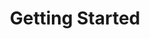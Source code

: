 ---
title: Getting Started
position: 1
parameters:
  - name:
    content:
content_markdown: >-
  #### Overview


  Welcome to the **In**teractive **Co**nsole (Inco) bot, a general-purpose and
  server moderation program for TeamSpeak 3! Before logging issues or support
  requests, please be sure to fully read this documentation.


  #### Downloading and Running


  A fully functional JAR can be downloaded from our project's GitHub
  releases,&nbsp;[here](https://github.com/somefriggnidiot/IncoBot-TS3/releases).
  Alternatively, you can clone and build the project itself.


  Incorrect or nonexistent group or channel IDs may result in sudden crashes.

  {: .warning}


  Configure the connection and access settings. At minimum, ensure each
  access/permission level has a group, and that your host and login information
  are correct.
left_code_blocks:
  - code_block:
    title:
    language:
right_code_blocks:
  - code_block:
    title:
    language:
---